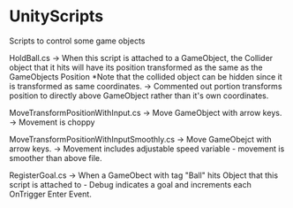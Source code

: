# UnityScripts
Scripts to control some game objects

HoldBall.cs
      -> When this script is attached to a GameObject, the Collider object that it hits will have its position transformed as the same as the GameObjects Position
         *Note that the collided object can be hidden since it is transformed as same coordinates.
      -> Commented out portion transforms position to directly above GameObject rather than it's own coordinates.

MoveTransformPositionWithInput.cs
      -> Move GameObject with arrow keys.
      -> Movement is choppy

MoveTransformPositionWithInputSmoothly.cs
      -> Move GameObejct with arrow keys.
      -> Movement includes adjustable speed variable - movement is smoother than above file.
      
RegisterGoal.cs
      -> When a GameObect with tag "Ball" hits Object that this script is attached to - Debug indicates a goal and increments each OnTrigger Enter Event.

      

